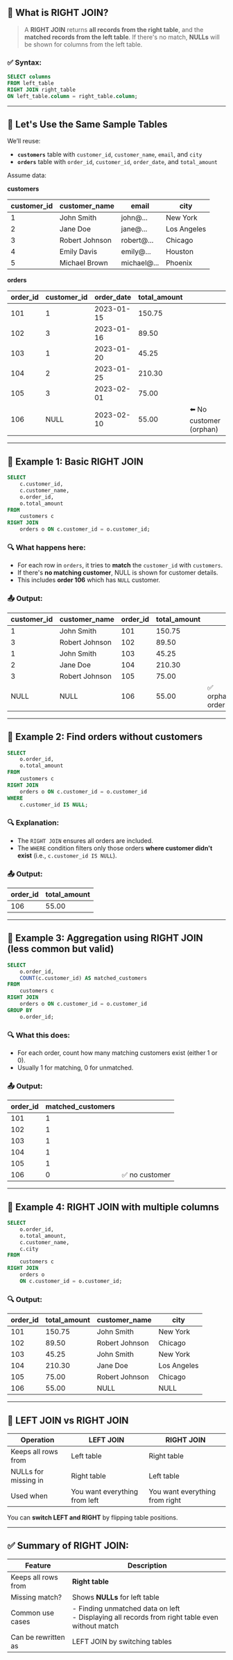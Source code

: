## 🔶 What is RIGHT JOIN?

> A **RIGHT JOIN** returns **all records from the right table**, and the **matched records from the left table**. If there's no match, **NULLs** will be shown for columns from the left table.

### ✅ Syntax:

```sql
SELECT columns
FROM left_table
RIGHT JOIN right_table
ON left_table.column = right_table.column;
```

---

## 🧱 Let's Use the Same Sample Tables

We’ll reuse:

* **`customers`** table with `customer_id`, `customer_name`, `email`, and `city`
* **`orders`** table with `order_id`, `customer_id`, `order_date`, and `total_amount`

Assume data:

**customers**

| customer\_id | customer\_name | email        | city        |
| ------------ | -------------- | ------------ | ----------- |
| 1            | John Smith     | john\@...    | New York    |
| 2            | Jane Doe       | jane\@...    | Los Angeles |
| 3            | Robert Johnson | robert\@...  | Chicago     |
| 4            | Emily Davis    | emily\@...   | Houston     |
| 5            | Michael Brown  | michael\@... | Phoenix     |

**orders**

| order\_id | customer\_id | order\_date | total\_amount |                         |
| --------- | ------------ | ----------- | ------------- | ----------------------- |
| 101       | 1            | 2023-01-15  | 150.75        |                         |
| 102       | 3            | 2023-01-16  | 89.50         |                         |
| 103       | 1            | 2023-01-20  | 45.25         |                         |
| 104       | 2            | 2023-01-25  | 210.30        |                         |
| 105       | 3            | 2023-02-01  | 75.00         |                         |
| 106       | NULL         | 2023-02-10  | 55.00         | ⬅️ No customer (orphan) |

---

## 🔸 Example 1: Basic RIGHT JOIN

```sql
SELECT 
    c.customer_id, 
    c.customer_name, 
    o.order_id, 
    o.total_amount
FROM 
    customers c
RIGHT JOIN 
    orders o ON c.customer_id = o.customer_id;
```

### 🔍 What happens here:

* For each row in `orders`, it tries to **match** the `customer_id` with `customers`.
* If there's **no matching customer**, NULL is shown for customer details.
* This includes **order 106** which has `NULL` customer.

### 📤 Output:

| customer\_id | customer\_name | order\_id | total\_amount |                |
| ------------ | -------------- | --------- | ------------- | -------------- |
| 1            | John Smith     | 101       | 150.75        |                |
| 3            | Robert Johnson | 102       | 89.50         |                |
| 1            | John Smith     | 103       | 45.25         |                |
| 2            | Jane Doe       | 104       | 210.30        |                |
| 3            | Robert Johnson | 105       | 75.00         |                |
| NULL         | NULL           | 106       | 55.00         | ✅ orphan order |

---

## 🔸 Example 2: Find orders **without customers**

```sql
SELECT 
    o.order_id, 
    o.total_amount
FROM 
    customers c
RIGHT JOIN 
    orders o ON c.customer_id = o.customer_id
WHERE 
    c.customer_id IS NULL;
```

### 🔍 Explanation:

* The `RIGHT JOIN` ensures all orders are included.
* The `WHERE` condition filters only those orders **where customer didn't exist** (i.e., `c.customer_id IS NULL`).

### 📤 Output:

| order\_id | total\_amount |
| --------- | ------------- |
| 106       | 55.00         |

---

## 🔸 Example 3: Aggregation using RIGHT JOIN (less common but valid)

```sql
SELECT 
    o.order_id,
    COUNT(c.customer_id) AS matched_customers
FROM 
    customers c
RIGHT JOIN 
    orders o ON c.customer_id = o.customer_id
GROUP BY 
    o.order_id;
```

### 🔍 What this does:

* For each order, count how many matching customers exist (either 1 or 0).
* Usually 1 for matching, 0 for unmatched.

### 📤 Output:

| order\_id | matched\_customers |               |
| --------- | ------------------ | ------------- |
| 101       | 1                  |               |
| 102       | 1                  |               |
| 103       | 1                  |               |
| 104       | 1                  |               |
| 105       | 1                  |               |
| 106       | 0                  | ✅ no customer |

---

## 🔸 Example 4: RIGHT JOIN with multiple columns

```sql
SELECT 
    o.order_id,
    o.total_amount,
    c.customer_name,
    c.city
FROM 
    customers c
RIGHT JOIN 
    orders o 
    ON c.customer_id = o.customer_id;
```

### 🔍 Output:

| order\_id | total\_amount | customer\_name | city        |
| --------- | ------------- | -------------- | ----------- |
| 101       | 150.75        | John Smith     | New York    |
| 102       | 89.50         | Robert Johnson | Chicago     |
| 103       | 45.25         | John Smith     | New York    |
| 104       | 210.30        | Jane Doe       | Los Angeles |
| 105       | 75.00         | Robert Johnson | Chicago     |
| 106       | 55.00         | NULL           | NULL        |

---

## 🔸 LEFT JOIN vs RIGHT JOIN

| Operation            | LEFT JOIN                     | RIGHT JOIN                     |
| -------------------- | ----------------------------- | ------------------------------ |
| Keeps all rows from  | Left table                    | Right table                    |
| NULLs for missing in | Right table                   | Left table                     |
| Used when            | You want everything from left | You want everything from right |

You can **switch LEFT and RIGHT** by flipping table positions.

---

## ✅ Summary of RIGHT JOIN:

| Feature             | Description                                                                                      |
| ------------------- | ------------------------------------------------------------------------------------------------ |
| Keeps all rows from | **Right table**                                                                                  |
| Missing match?      | Shows **NULLs** for left table                                                                   |
| Common use cases    | - Finding unmatched data on left<br>- Displaying all records from right table even without match |
| Can be rewritten as | LEFT JOIN by switching tables                                                                    |
